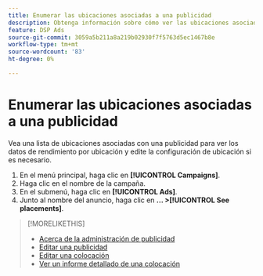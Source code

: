 ```yaml
---
title: Enumerar las ubicaciones asociadas a una publicidad
description: Obtenga información sobre cómo ver las ubicaciones asociadas a una publicidad.
feature: DSP Ads
source-git-commit: 3059a5b211a8a219b02930f7f5763d5ec1467b8e
workflow-type: tm+mt
source-wordcount: '83'
ht-degree: 0%

---
```


# Enumerar las ubicaciones asociadas a una publicidad

Vea una lista de ubicaciones asociadas con una publicidad para ver los datos de rendimiento por ubicación y edite la configuración de ubicación si es necesario.

1. En el menú principal, haga clic en **[!UICONTROL Campaigns]**.
1. Haga clic en el nombre de la campaña.
1. En el submenú, haga clic en **[!UICONTROL Ads]**.
1. Junto al nombre del anuncio, haga clic en  **... >[!UICONTROL See placements]**.

>[!MORELIKETHIS]
>
>* [Acerca de la administración de publicidad](ad-about.md)
>* [Editar una publicidad](ad-edit.md)
>* [Editar una colocación](/help/dsp/campaign-management/placements/placement-edit.md)
>* [Ver un informe detallado de una colocación](/help/dsp/campaign-management/placements/placement-view-report.md)

